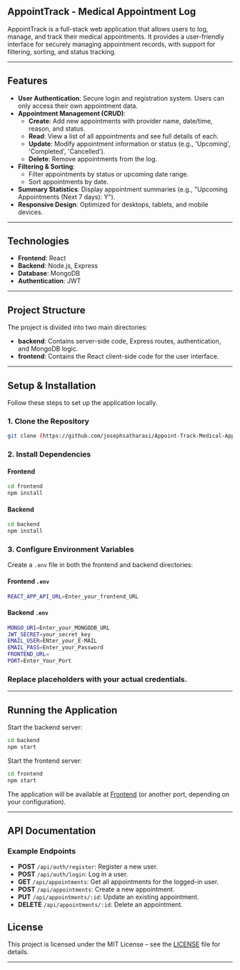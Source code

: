 ## **AppointTrack - Medical Appointment Log**


AppointTrack is a full-stack web application that allows users to log, manage, and track their medical appointments. It provides a user-friendly interface for securely managing appointment records, with support for filtering, sorting, and status tracking.

---

## Features

- **User Authentication**: Secure login and registration system. Users can only access their own appointment data.
- **Appointment Management (CRUD)**:
  - **Create**: Add new appointments with provider name, date/time, reason, and status.
  - **Read**: View a list of all appointments and see full details of each.
  - **Update**: Modify appointment information or status (e.g., 'Upcoming', 'Completed', 'Cancelled').
  - **Delete**: Remove appointments from the log.
- **Filtering & Sorting**:
  - Filter appointments by status or upcoming date range.
  - Sort appointments by date.
- **Summary Statistics**: Display appointment summaries (e.g., "Upcoming Appointments (Next 7 days): Y").
- **Responsive Design**: Optimized for desktops, tablets, and mobile devices.

---

## Technologies

- **Frontend**: React
- **Backend**: Node.js, Express
- **Database**: MongoDB
- **Authentication**: JWT

---

## Project Structure

The project is divided into two main directories:

- **backend**: Contains server-side code, Express routes, authentication, and MongoDB logic.
- **frontend**: Contains the React client-side code for the user interface.

---

## Setup & Installation

Follow these steps to set up the application locally.

### 1. Clone the Repository

```bash
git clone (https://github.com/josephsatharasi/Appoint-Track-Medical-Appointment-Log.git)
```

### 2. Install Dependencies

#### Frontend

```bash
cd frontend
npm install
```

#### Backend

```bash
cd backend
npm install
```

### 3. Configure Environment Variables

Create a `.env` file in both the frontend and backend directories:

#### Frontend `.env`

```bash
REACT_APP_API_URL=Enter_your_frontend_URL
```

#### Backend `.env`

```bash
MONGO_URI=Enter_your_MONGODB_URL
JWT_SECRET=your_secret_key
EMAIL_USER=ENter_your_E-MAIL    
EMAIL_PASS=Enter_your_Password
FRONTEND_URL=
PORT=Enter_Your_Port
```

### Replace placeholders with your actual credentials.

---

## Running the Application

Start the backend server:

```bash
cd backend
npm start
```

Start the frontend server:

```bash
cd frontend
npm start
```

The application will be available at [Frontend](https://frontend-rsli.onrender.com/) (or another port, depending on your configuration).

---

## API Documentation

### Example Endpoints

- **POST** `/api/auth/register`: Register a new user.
- **POST** `/api/auth/login`: Log in a user.
- **GET** `/api/appointments`: Get all appointments for the logged-in user.
- **POST** `/api/appointments`: Create a new appointment.
- **PUT** `/api/appointments/:id`: Update an existing appointment.
- **DELETE** `/api/appointments/:id`: Delete an appointment.



## License

This project is licensed under the MIT License – see the [LICENSE](LICENSE) file for details.

---

